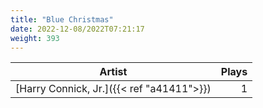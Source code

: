 ```yaml
---
title: "Blue Christmas"
date: 2022-12-08/2022T07:21:17
weight: 393
---
```




 Artist | Plays 
----- | -----:
[Harry Connick, Jr.]({{< ref "a41411">}}) | 1
